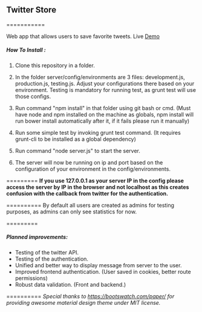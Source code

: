 ## Twitter Store
===========

Web app that allows users to save favorite tweets. Live [Demo](http://twitterstore-twistedsynapse.rhcloud.com/)

##### How To Install :
1. Clone this repository in a folder.

2. In the folder server/config/environments are 3 files: development.js, production.js, testing.js. Adjust your configurations there
based on your environment. Testing is mandatory for running test, as grunt test will use those configs.

3. Run command "npm install" in that folder using git bash or cmd.
    (Must have node and npm installed on the machine as globals, npm install will run bower install automatically after it,
     if it fails please run it manually)

4. Run some simple test by invoking grunt test command. (It requires grunt-cli to be installed as a global dependency)

5. Run command "node server.js" to start the server.

6. The server will now be running on ip and port based on the configuration of your environment in the config/environments.

=========
**If you use 127.0.0.1 as your server IP in the config please access the server by IP in the browser and not localhost as this creates confusion with the callback from twitter for the authentication.**

==========
By default all users are created as admins for testing purposes, as admins can only see statistics for now.

=========
##### Planned improvements:
- Testing of the twitter API.
- Testing of the authentication.
- Unified and better way to display message from server to the user.
- Improved frontend authentication. (User saved in cookies, better route permissions)
- Robust data validation. (Front and backend.)

==========
*Special thanks to https://bootswatch.com/paper/ for providing awesome material design theme under MIT license.*